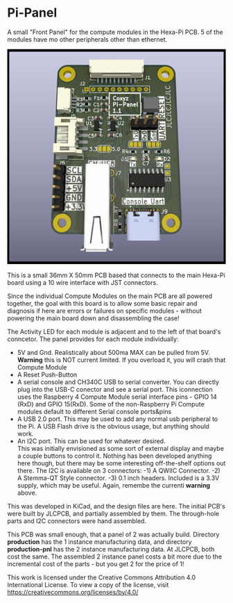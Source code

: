 # Pi-Panel
A small "Front Panel" for the compute modules in the Hexa-Pi PCB.
5 of the modules have mo other peripherals other than ethernet.

![the Pi-Panel PCB](doc/Pi-Panel_1.1.jpg)

This is a small 36mm X 50mm PCB based that connects to the main Hexa-Pi board
using a 10 wire interface with JST connectors.

Since the individual Compute Modules on the main PCB are all powered together,
the goal with this board is to allow some basic repair and diagnosis if here are errors 
or failures on specific modules - without powering the main board down and disassembling the case!

The Activity LED for each module is adjacent and to the left of that board's conncetor.
The panel provides for each module individually:
- 5V and Gnd. Realistically about 500ma MAX can be pulled from 5V.
  **Warning** this is NOT current limited. 
  If you overload it, you will crash that Compute Module
- A Reset Push-Button
- A serial console and CH340C USB to serial converter.
  You can directly plug into the USB-C conector and see a serial port.
  This iconnection uses the Raspberry 4 Compute Module serial interface pins -
  GPIO 14 (RxD) and GPIO 15(RxD). Some of the non-Raspberry Pi
  Compute modules default to different Serial console ports&pins
- A USB 2.0 port. This may be used to add any normal usb peripheral to the Pi.
  A USB Flash drive is the obvious usage, but anything should work.
- An I2C port. This can be used for whatever desired.  
  This was initially envisioned as some sort of external display and maybe a couple
  buttons to control it.  Nothing has been developed anything here though, but
  there may be some interesting off-the-shelf options out there.
  The I2C is available on 3 connectors:
  -1) A QWIIC Connector.
  -2) A Stemma-QT Style connector.
  -3) 0.1 inch headers.  Included is a 3.3V supply, which may be useful.
      Again, remembe the currenti **warning** above.

This was developed in KiCad, and the design files are here.
The initial PCB's were built by JLCPCB, and partially assembled by them.
The through-hole parts and I2C connectors were hand assembled.

This PCB was small enough, that a panel of 2 was actually build.
Directory **production** has the 1 instance manufacturing data, and
directory **production-pnl** has the 2 instance manufacturing data.
At JLCPCB, both cost the same. 
The assembled 2 instance panel costs a bit more due
to the incremental cost of the parts - but you get 2 for the price of 1!

This work is licensed under the Creative Commons Attribution 4.0 International License. To view a copy of the license, visit https://creativecommons.org/licenses/by/4.0/
